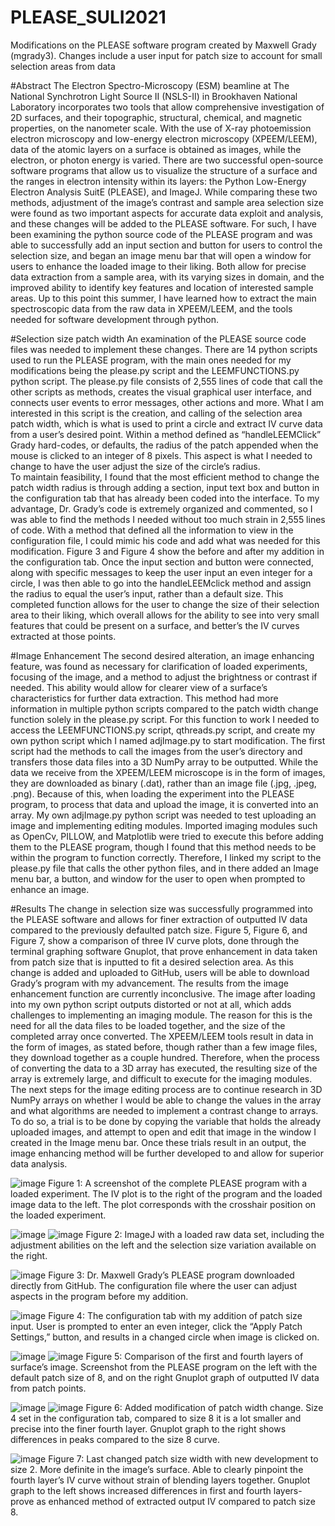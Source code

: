 # PLEASE_SULI2021
Modifications on the PLEASE software program created by Maxwell Grady (mgrady3). Changes include a user input for patch size to account for small selection areas from data

#Abstract
The Electron Spectro-Microscopy (ESM) beamline at The National Synchrotron Light Source II (NSLS-II) in Brookhaven National Laboratory incorporates two tools that allow comprehensive investigation of 2D surfaces, and their topographic, structural, chemical, and magnetic properties, on the nanometer scale. With the use of X-ray photoemission electron microscopy and low-energy electron microscopy (XPEEM/LEEM), data of the atomic layers on a surface is obtained as images, while the electron, or photon energy is varied. There are two successful open-source software programs that allow us to visualize the structure of a surface and the ranges in electron intensity within its layers: the Python Low-Energy Electron Analysis SuitE (PLEASE), and ImageJ. While comparing these two methods, adjustment of the image’s contrast and sample area selection size were found as two important aspects for accurate data exploit and analysis, and these changes will be added to the PLEASE software. For such, I have been examining the python source code of the PLEASE program and was able to successfully add an input section and button for users to control the selection size, and began an image menu bar that will open a window for users to enhance the loaded image to their liking. Both allow for precise data extraction from a sample area, with its varying sizes in domain, and the improved ability to identify key features and location of interested sample areas. Up to this point this summer, I have learned how to extract the main spectroscopic data from the raw data in XPEEM/LEEM, and the tools needed for software development through python.

#Selection size patch width
An examination of the PLEASE source code files was needed to implement these changes. There are 14 python scripts used to run the PLEASE program, with the main ones needed for my modifications being the please.py script and the LEEMFUNCTIONS.py python script. The please.py file consists of 2,555 lines of code that call the other scripts as methods, creates the visual graphical user interface, and connects user events to error messages, other actions and more.  What I am interested in this script is the creation, and calling of the selection area patch width, which is what is used to print a circle and extract IV curve data from a user’s desired point. Within a method defined as “handleLEEMClick” Grady hard-codes, or defaults, the radius of the patch appended when the mouse is clicked to an integer of 8 pixels. This aspect is what I needed to change to have the user adjust the size of the circle’s radius.  
To maintain feasibility, I found that the most efficient method to change the patch width radius is through adding a section, input text box and button in the configuration tab that has already been coded into the interface. To my advantage, Dr. Grady’s code is extremely organized and commented, so I was able to find the methods I needed without too much strain in 2,555 lines of code. With a method that defined all the information to view in the configuration file, I could mimic his code and add what was needed for this modification. Figure 3 and Figure 4 show the before and after my addition in the configuration tab. 
Once the input section and button were connected, along with specific messages to keep the user input an even integer for a circle, I was then able to go into the handleLEEMclick method and assign the radius to equal the user’s input, rather than a default size. This completed function allows for the user to change the size of their selection area to their liking, which overall allows for the ability to see into very small features that could be present on a surface, and better’s the IV curves extracted at those points.

#Image Enhancement
The second desired alteration, an image enhancing feature, was found as necessary for clarification of loaded experiments, focusing of the image, and a method to adjust the brightness or contrast if needed. This ability would allow for clearer view of a surface’s characteristics for further data extraction. This method had more information in multiple python scripts compared to the patch width change function solely in the please.py script. For this function to work I needed to access the LEEMFUNCTIONS.py script, qthreads.py script, and create my own python script which I named adjImage.py to start modification. The first script had the methods to call the images from the user’s directory and transfers those data files into a 3D NumPy array to be outputted. While the data we receive from the XPEEM/LEEM microscope is in the form of images, they are downloaded as binary (.dat), rather than an image file (.jpg, .jpeg, .png). Because of this, when loading the experiment into the PLEASE program, to process that data and upload the image, it is converted into an array. 
My own adjImage.py python script was needed to test uploading an image and implementing editing modules. Imported imaging modules such as OpenCv, PILLOW, and Matplotlib were tried to execute this before adding them to the PLEASE program, though I found that this method needs to be within the program to function correctly. Therefore, I linked my script to the please.py file that calls the other python files, and in there added an Image menu bar, a button, and window for the user to open when prompted to enhance an image. 

#Results
The change in selection size was successfully programmed into the PLEASE software and allows for finer extraction of outputted IV data compared to the previously defaulted patch size. Figure 5, Figure 6, and Figure 7, show a comparison of three IV curve plots, done through the terminal graphing software Gnuplot, that prove enhancement in data taken from patch size that is inputted to fit a desired selection area. As this change is added and uploaded to GitHub, users will be able to download Grady’s program with my advancement.
The results from the image enhancement function are currently inconclusive. The image after loading into my own python script outputs distorted or not at all, which adds challenges to implementing an imaging module. The reason for this is the need for all the data files to be loaded together, and the size of the completed array once converted. The XPEEM/LEEM tools result in data in the form of images, as stated before, though rather than a few image files, they download together as a couple hundred. Therefore, when the process of converting the data to a 3D array has executed, the resulting size of the array is extremely large, and difficult to execute for the imaging modules. 
The next steps for the image editing process are to continue research in 3D NumPy arrays on whether I would be able to change the values in the array and what algorithms are needed to implement a contrast change to arrays. To do so, a trial is to be done by copying the variable that holds the already uploaded images, and attempt to open and edit that image in the window I created in the Image menu bar. Once these trials result in an output, the image enhancing method will be further developed to and allow for superior data analysis.

![image](https://user-images.githubusercontent.com/87339748/130362046-301dc353-768f-479a-b8a6-05848e711218.png)
Figure 1: A screenshot of the complete PLEASE program with a loaded experiment. The IV plot is to the right of the program and the loaded image data to the left. The plot corresponds with the crosshair position on the loaded experiment.

![image](https://user-images.githubusercontent.com/87339748/130362075-7af96d5b-303a-4552-835e-1f499185b79a.png)
![image](https://user-images.githubusercontent.com/87339748/130362081-17b5df93-e4ef-4ed1-baec-293cf80ed431.png)
Figure 2: ImageJ with a loaded raw data set, including the adjustment abilities on the left and the selection size variation available on the right.

![image](https://user-images.githubusercontent.com/87339748/130362091-4b458f1b-0c9e-42fd-a84a-b609ea44fa85.png)
Figure 3: Dr. Maxwell Grady’s PLEASE program downloaded directly from GitHub. The configuration file where the user can adjust aspects in the program before my addition.

![image](https://user-images.githubusercontent.com/87339748/130362097-4cfbe91e-5b95-43b7-9acc-0adfdbc1533e.png)
Figure 4: The configuration tab with my addition of patch size input. User is prompted to enter an even integer, click the “Apply Patch Settings,” button, and results in a changed circle when image is clicked on. 

![image](https://user-images.githubusercontent.com/87339748/130362110-0bc3744a-a79b-4f79-b58d-af3f82cd1d44.png) ![image](https://user-images.githubusercontent.com/87339748/130362119-d4f7c2f4-3de1-47a4-a945-abbf5282771c.png)
Figure 5: Comparison of the first and fourth layers of surface’s image. Screenshot from the PLEASE program on the left with the default patch size of 8, and on the right Gnuplot graph of outputted IV data from patch points.

![image](https://user-images.githubusercontent.com/87339748/130362147-a303c581-4974-4f21-a97c-fe4f47a9a025.png) ![image](https://user-images.githubusercontent.com/87339748/130362157-c14ae18f-454e-4c2a-8464-80e6e74d4166.png)
Figure 6: Added modification of patch width change. Size 4 set in the configuration tab, compared to size 8 it is a lot smaller and precise into the finer fourth layer. Gnuplot graph to the right shows differences in peaks compared to the size 8 curve.

![image](https://user-images.githubusercontent.com/87339748/130362172-7de1c3fe-2432-466a-81c2-df0bd1be3032.png)
Figure 7: Last changed patch size width with new development to size 2. More definite in the image’s surface. Able to clearly pinpoint the fourth layer’s IV curve without strain of blending layers together. Gnuplot graph to the left shows increased differences in first and fourth layers- prove as enhanced method of extracted output IV compared to patch size 8.

